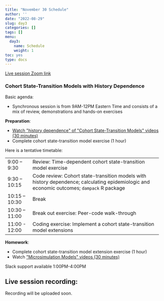 ```yaml
---
title: "November 30 Schedule"
author: ''
date: "2022-08-29"
slug: day3
categories: []
tags: []
menu:
  day3:
    name: Schedule
    weight: 1
toc: yes
type: docs
---
```


[Live session Zoom link](https://umn.zoom.us/j/95168741121?pwd=NmlRcjZnUXR3N2xVd3B4ZnJjQkFuUT09)

### Cohort State-Transition Models with History Dependence

Basic agenda:

- Synchronous session is from 9AM-12PM Eastern Time and consists of a mix of review, demonstrations and hands-on exercises

**Preparation**:

- [Watch "history dependence" of "Cohort State-Transition Models" videos (30 minutes)](https://decision-modeling-for-public-health-2021.netlify.app/days/day3/videos_markov_ext/)
- Complete cohort state-transition model exercise (1 hour)

Here is a tentative timetable:

|                            |            |
|--------------------------------------------|:------------------|
| 9:00 – 9:30  | Review: Time-dependent cohort state-transition model exercise |
| 9:30 – 10:15 | Code review: Cohort state-transition models with history dependence; calculating epidemiologic and economic outcomes; `dampack` R package |
| 10:15 – 10:30 | Break |
| 10:30 – 11:00 | Break out exercise: Peer-code walk-through  |
| 11:00 - 12:00 | Coding exercise: Implement a cohort state-transition model extensions |

**Homework**:

- Complete cohort state-transition model extension exercise (1 hour)
- Watch ["Microsimulation Models" videos (30 minutes)](https://decision-modeling-for-public-health-2021.netlify.app/days/day4/microsim_videos/)

Slack support available 1:00PM-4:00PM

## Live session recording:

<!-- [link](https://umn.zoom.us/rec/share/HitMhMocc970GAyHG0_u9MilT69CloYa93CvSM-OEQOKCaNValgAPMMAMcd77Sf0.LfkahLUxzfZX4iZ5) -->

Recording will be uploaded soon.

<!-- ```{r, echo=F} -->
<!-- blogdown::shortcode("vimeo", "592378542") -->
<!-- ``` -->




 
